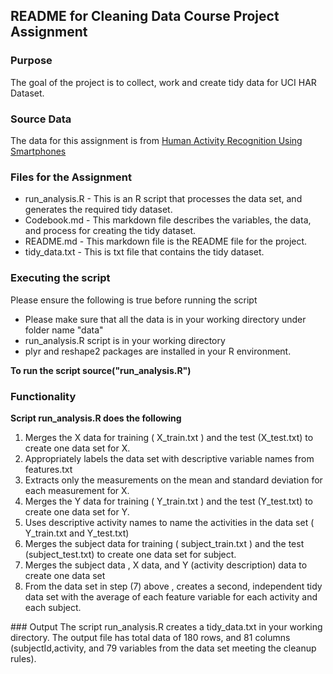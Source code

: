 ## README for Cleaning Data Course Project Assignment

### Purpose  
The goal of the project is to collect, work and create tidy data for UCI HAR Dataset.

### Source Data 
The data for this assignment is from  <a href="https://d396qusza40orc.cloudfront.net/getdata%2Fprojectfiles%2FUCI%20HAR%20Dataset.zip">Human Activity Recognition Using Smartphones </a>

### Files for the Assignment
   * run_analysis.R - This is an R script that processes the data set, and generates the required tidy dataset.
   * Codebook.md    - This markdown file describes the variables, the data, and process for creating the tidy dataset.
   * README.md      - This markdown file is the README file for the project.
   * tidy_data.txt  - This is txt file that contains the tidy dataset.

### Executing the script 
Please ensure the following is true before running the script

   * Please make sure that all the data is in your working directory under folder name "data"
   * run_analysis.R script is in your working directory
   * plyr and reshape2 packages are installed in your R environment.


<b>To run the script source("run_analysis.R")</b>

### Functionality
<b> Script run_analysis.R does the following  </b>
<ol>
<li>      Merges the X data for training ( X_train.txt  ) and the test  (X_test.txt) to create one data set for X.</li>
<li>      Appropriately labels the data set with descriptive variable names from features.txt </li>
<li>      Extracts only the measurements on the mean and standard deviation for each measurement for X. </li>
<li>      Merges the Y data for training ( Y_train.txt  ) and the test  (Y_test.txt) to create one data set for Y.</li>
<li>      Uses descriptive activity names to name the activities in the data set ( Y_train.txt and Y_test.txt) </li>
<li>      Merges the subject data for training ( subject_train.txt  ) and the test  (subject_test.txt) to create one data set for subject.</li>
<li>      Merges the subject data , X data, and Y (activity description) data to create one data set</li>
<li>      From the data set in step (7) above , creates a second, independent tidy data set with the average of each feature variable for each activity and each subject.</li>
</ol>
### Output 
The script run_analysis.R creates a tidy_data.txt in your working directory. The output file has total data of 180 rows, and 81 columns (subjectId,activity, and 79 variables from the data set meeting the cleanup rules).

